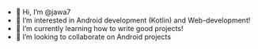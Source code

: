 - 👋 Hi, I’m @jawa7
- 👀 I’m interested in Android development (Kotlin) and Web-development!
- 🌱 I’m currently learning how to write good projects!
- 💞️ I’m looking to collaborate on Android projects

